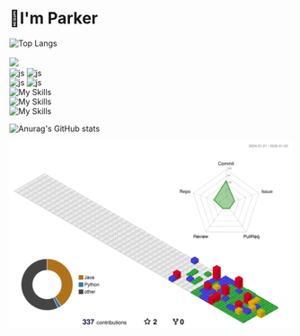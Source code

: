 # 🛫I'm Parker

![Top Langs](https://github-readme-stats.vercel.app/api/top-langs/?username=ParkerQH&layout=compact)<br><br>
<a href="https://hits.seeyoufarm.com"><img src="https://hits.seeyoufarm.com/api/count/incr/badge.svg?url=https%3A%2F%2Fgithub.com%2FParkerQH&count_bg=%2330B1FF&title_bg=%23555555&icon=&icon_color=%23E7E7E7&title=hits&edge_flat=false"/></a><br>
![js](https://img.shields.io/badge/Gmail-D14836?style=for-the-badge&logo=gmail&logoColor=white)
![js](https://img.shields.io/badge/WeChat-07C160?style=for-the-badge&logo=wechat&logoColor=white)<br>
![js](https://img.shields.io/badge/Notion-000000?style=for-the-badge&logo=notion&logoColor=white)
![js](https://img.shields.io/badge/GitHub-100000?style=for-the-badge&logo=github&logoColor=white)<br>
![My Skills](https://skillicons.dev/icons?i=java,c&theme=light)<br>
![My Skills](https://skillicons.dev/icons?i=html,css,js,bootstrap&theme=light)<br>
![My Skills](https://skillicons.dev/icons?i=mysql,maven&theme=light)

![Anurag's GitHub stats](https://github-readme-stats.vercel.app/api?username=parkerqh&hide=contribs,prs)

<!-- 3D 잔디 이미지 -->
![](./profile-3d-contrib/profile-gitblock.svg)

